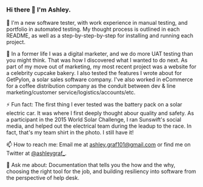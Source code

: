 ### Hi there 👋 I'm Ashley.

🌱 I'm a new software tester, with work experience in manual testing, and portfolio in automated testing. My thought process is outlined in each README, as well as a step-by-step-by-step for installing and running each project.

🔭 In a former life I was a digital marketer, and we do more UAT testing than you might think. That was how I discovered what I wanted to do next. As part of my move out of marketing, my most recent project was a website for a celebrity cupcake bakery. I also tested the features I wrote about for GetPylon, a solar sales software company. I've also worked in eCommerce for a coffee distribution company as the conduit between dev & line marketing/customer service/logistics/accounts/etc. 

⚡ Fun fact: The first thing I ever tested was the battery pack on a solar electric car. It was where I first deeply thought abour quality and safety. As a participant in the 2015 World Solar Challenge, I ran Sunswift's social media, and helped out the electrical team during the leadup to the race. In fact, that's my team shirt in the photo. I still have it!

📫 How to reach me: Email me at ashley.graf101@gmail.com or find me on Twitter at <a href="https://twitter.com/ashleygraf_">@ashleygraf_</a>.

💬 Ask me about: Documentation that tells you the how and the why, choosing the right tool for the job, and building resiliency into software from the perspective of help desk. 

<!--
**ashleygraf101/ashleygraf101** is a ✨ _special_ ✨ repository because its `README.md` (this file) appears on your GitHub profile.

Here are some ideas to get you started:

- 🔭 I’m currently working on ...
- 🌱 I’m currently learning ...
- 👯 I’m looking to collaborate on ...
- 🤔 I’m looking for help with ...
- 💬 Ask me about ...
- 📫 How to reach me: ...
- 😄 Pronouns: ...
- ⚡ Fun fact: ...
-->
